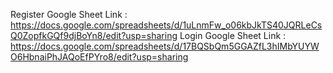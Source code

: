 Register Google Sheet Link : https://docs.google.com/spreadsheets/d/1uLnmFw_o06kbJkTS40JQRLeCsQ0ZopfkGQf9djBoYn8/edit?usp=sharing
Login Google Sheet Link : https://docs.google.com/spreadsheets/d/17BQSbQm5GGAZfL3hIMbYUYWO6HbnaiPhJAQoEfPYro8/edit?usp=sharing
